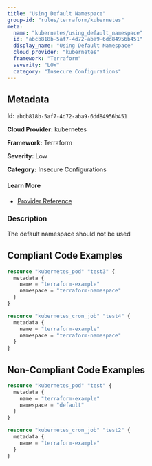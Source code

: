 ```yaml
---
title: "Using Default Namespace"
group-id: "rules/terraform/kubernetes"
meta:
  name: "kubernetes/using_default_namespace"
  id: "abcb818b-5af7-4d72-aba9-6dd84956b451"
  display_name: "Using Default Namespace"
  cloud_provider: "kubernetes"
  framework: "Terraform"
  severity: "LOW"
  category: "Insecure Configurations"
---
```

## Metadata

**Id:** `abcb818b-5af7-4d72-aba9-6dd84956b451`

**Cloud Provider:** kubernetes

**Framework:** Terraform

**Severity:** Low

**Category:** Insecure Configurations

#### Learn More

 - [Provider Reference](https://registry.terraform.io/providers/hashicorp/kubernetes/latest/docs/resources/pod#namespace)

### Description

 The default namespace should not be used


## Compliant Code Examples
```terraform
resource "kubernetes_pod" "test3" {
  metadata {
    name = "terraform-example"
    namespace = "terraform-namespace"
  }
}

resource "kubernetes_cron_job" "test4" {
  metadata {
    name = "terraform-example"
    namespace = "terraform-namespace"
  }
}

```
## Non-Compliant Code Examples
```terraform
resource "kubernetes_pod" "test" {
  metadata {
    name = "terraform-example"
    namespace = "default"
  }
}

resource "kubernetes_cron_job" "test2" {
  metadata {
    name = "terraform-example"
  }
}

```